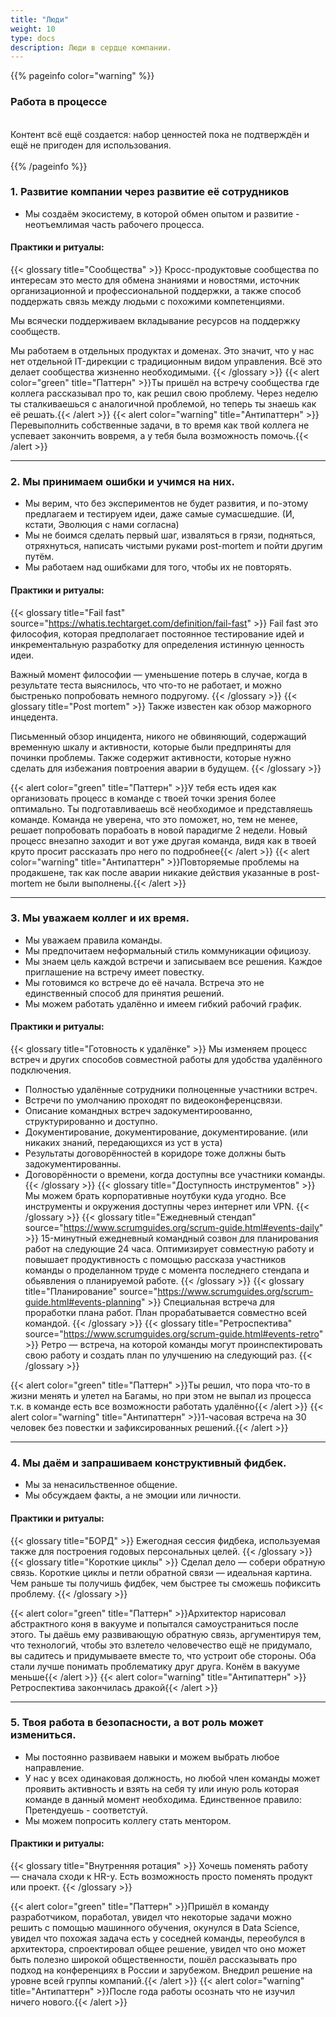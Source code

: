 ```yaml
---
title: "Люди"
weight: 10
type: docs
description: Люди в сердце компании.
---
```


{{% pageinfo color="warning" %}}
<h3>Работа в процессе</h3><br />
Контент всё ещё создается: набор ценностей пока не подтверждён и ещё не пригоден для использования. <br /><br />
{{% /pageinfo %}}

### 1. Развитие компании через развитие её сотрудников 

* Мы создаём экосистему, в которой обмен опытом и развитие - неотъемлимая часть рабочего процесса.

#### Практики и ритуалы: 
{{< glossary title="Сообщества" >}}
Кросс-продуктовые сообщества по интересам это место для обмена знаниями и новостями, 
источник организационной и профессиональной поддержки, а также
способ поддержать связь между людьми с похожими компетенциями.

Мы всячески поддерживаем вкладывание ресурсов на поддержку сообществ.

Мы работаем в отдельных продуктах и доменах.
Это значит, что у нас нет отдельной IT-дирекции с традиционным видом управления.
Всё это делает сообщества жизненно необходимыми.
{{< /glossary >}}
{{< alert color="green" title="Паттерн" >}}Ты пришёл на встречу сообщества где коллега рассказывал про то, как решил
свою проблему. Через неделю ты сталкиваешься с аналогичной проблемой, но теперь ты знаешь как её решать.{{< /alert >}}
{{< alert color="warning" title="Антипаттерн" >}}Перевыполнить собственные задачи, в то время как твой коллега не успевает закончить вовремя, а у тебя была возможность помочь.{{< /alert >}}

---

### 2. Мы принимаем ошибки и учимся на них.

* Мы верим, что без экспериментов не будет развития, и по-этому предлагаем и тестируем идеи, даже самые сумасшедшие. 
(И, кстати, Эволюция с нами согласна)
* Мы не боимся сделать первый шаг, изваляться в грязи, подняться, отряхнуться, написать чистыми руками post-mortem и пойти другим путём.
* Мы работаем над ошибками для того, чтобы их не повторять.

#### Практики и ритуалы: 
{{< glossary title="Fail fast" source="https://whatis.techtarget.com/definition/fail-fast" >}}
Fail fast это философия, которая предполагает постоянное тестирование идей и инкрементальную разработку
для определения истинную ценность идеи.

Важный момент философии — уменьшение потерь в случае, когда в результате теста выяснилось, что что-то не работает,
и можно быстренько попробовать немного подругому.
{{< /glossary >}} 
{{< glossary title="Post mortem" >}}
Также известен как обзор мажорного инцедента.

Письменный обзор инцидента, никого не обвиняющий, содержащий временную шкалу и активности,
которые были предприняты для починки проблемы.
Также содержит активности, которые нужно сделать для избежания повтроения аварии в будущем.
{{< /glossary >}}

{{< alert color="green" title="Паттерн" >}}У тебя есть идея как организовать процесс в команде с твоей точки зрения более оптимально.
Ты подготавливаешь всё необходимое и представляешь команде. Команда не уверена, что это поможет, но, тем не менее, решает попробовать
порабоать в новой парадигме 2 недели. Новый процесс внезапно заходит и вот уже другая команда, видя как в твоей круто
просит рассказать про него по подробнее{{< /alert >}}
{{< alert color="warning" title="Антипаттерн" >}}Повторяемые проблемы на продакшене, так как после аварии никакие действия указанные в post-mortem не были выполнены.{{< /alert >}}

---

### 3. Мы уважаем коллег и их время.

* Мы уважаем правила команды.
* Мы предпочитаем неформальный стиль коммуникации официозу.
* Мы знаем цель каждой встречи и записываем все решения. Каждое приглашение на встречу имеет повестку.
* Мы готовимся ко встрече до её начала. Встреча это не единственный способ для принятия решений.
* Мы можем работать удалённо и имеем гибкий рабочий график.

#### Практики и ритуалы:

{{< glossary title="Готовность к удалёнке" >}}
Мы изменяем процесс встреч и других способов совместной работы для удобства удалённого подключения.
* Полностью удалённые сотрудники полноценные участники встреч.
* Встречи по умолчанию проходят по видеоконференцсвязи.
* Описание командных встреч задокументироованно, структурированно и доступно.
* Документирование, документирование, документирование. (или никаких знаний, передающихся из уст в уста)
* Результаты договорённостей в коридоре тоже должны быть задокументированны.
* Договорённости о времени, когда доступны все участники команды.
{{< /glossary >}}
{{< glossary title="Доступность инструментов" >}}
Мы можем брать корпоративные ноутбуки куда угодно. Все инструменты и окружения доступны через интернет или VPN.
{{< /glossary >}}
{{< glossary title="Ежедневный стендап" source="https://www.scrumguides.org/scrum-guide.html#events-daily" >}}
15-минутный ежедневный командный созвон для планирования работ на следующие 24 часа. Оптимизирует совместную работу и повышает продуктивность с помощью рассказа участников команды о проделанном труде с момента последнего стендапа и
обьявления о планируемой работе.
{{< /glossary >}}
{{< glossary title="Планирование" source="https://www.scrumguides.org/scrum-guide.html#events-planning" >}}
Специальная встреча для проработки плана работ. План прорабатывается совместно всей командой.
{{< /glossary >}}
{{< glossary title="Ретроспектива" source="https://www.scrumguides.org/scrum-guide.html#events-retro" >}}
Ретро — встреча, на которой команды могут проинспектировать свою работу и создать план по улучшению на следующий раз.
{{< /glossary >}}

{{< alert color="green" title="Паттерн" >}}Ты решил, что пора что-то в жизни менять и улетел на Багамы, но при этом не 
выпал из процесса т.к. в команде есть все возможности работать удалённо{{< /alert >}}
{{< alert color="warning" title="Антипаттерн" >}}1-часовая встреча на 30 человек без повестки и зафиксированных решений.{{< /alert >}}

---

### 4. Мы даём и запрашиваем конструктивный фидбек.

* Мы за ненасильственное общение.
* Мы обсуждаем факты, а не эмоции или личности.

#### Практики и ритуалы:

{{< glossary title="БОРД" >}}
Ежегодная сессия фидбека, используемая также для построения годовых персональных целей.
{{< /glossary >}}
{{< glossary title="Короткие циклы" >}}
Сделал дело — собери обратную связь.
Короткие циклы и петли обратной связи — идеальная картина.
Чем раньше ты получишь фидбек, чем быстрее ты сможешь пофиксить проблему.
{{< /glossary >}}

{{< alert color="green" title="Паттерн" >}}Архитектор нарисовал абстрактного коня в вакууме и попытался самоустраниться после этого.
Ты даёшь ему развивающую обратную связь, аргументируя тем, что технологий, чтобы это взлетело человечество ещё не придумало, 
вы садитесь и придумываете вместе то, что устроит обе стороны. Оба стали лучше понимать проблематику друг друга.
Конём в вакууме меньше{{< /alert >}}
{{< alert color="warning" title="Антипаттерн" >}}Ретроспектива закончилась дракой{{< /alert >}}

---

### 5. Твоя работа в безопасности, а вот роль может измениться.

* Мы постоянно развиваем навыки и можем выбрать любое направление.
* У нас у всех одинаковая должность, но любой член команды может проявить активность и взять на себя ту или иную роль
которая команде в данный момент необходима. Единственное правило: Претендуешь - соответстуй. 
* Мы можем попросить коллегу стать ментором.

#### Практики и ритуалы:

{{< glossary title="Внутренняя ротация" >}}
Хочешь поменять работу — сначала сходи к HR-у. Есть возможность просто поменять продукт или проект.
{{< /glossary >}}

{{< alert color="green" title="Паттерн" >}}Пришёл в команду разработчиком, поработал, увидел что некоторые задачи можно 
решить с помощью машинного обучения, окунулся в Data Science, увидел что похожая задача есть у соседней команды, 
переобулся в архитектора, спроектировал общее решение, увидел что оно может быть полезно широкой общественности,
пошёл рассказывать про подход на конференциях в России и зарубежом. Внедрил решение на уровне всей группы компаний.{{< /alert >}}
{{< alert color="warning" title="Антипаттерн" >}}После года работы осознать что не изучил ничего нового.{{< /alert >}}
